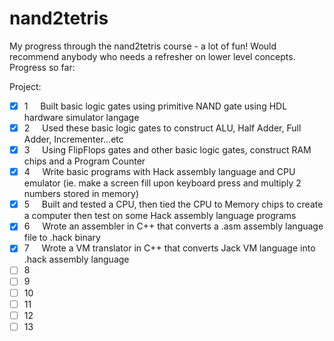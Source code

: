 # nand2tetris

My progress through the nand2tetris course - a lot of fun! Would recommend anybody who needs a refresher on lower level concepts. Progress so far:

Project: 
- [x] 1 &nbsp;&nbsp;&nbsp; Built basic logic gates using primitive NAND gate using HDL hardware simulator langage  
- [x] 2 &nbsp;&nbsp;&nbsp; Used these basic logic gates to construct ALU, Half Adder, Full Adder, Incrementer...etc
- [x] 3 &nbsp;&nbsp;&nbsp; Using FlipFlops gates and other basic logic gates, construct RAM chips and a Program Counter
- [x] 4 &nbsp;&nbsp;&nbsp; Write basic programs with Hack assembly language and CPU emulator (ie. make a screen fill upon keyboard press and multiply 2 numbers stored in memory) 
- [x] 5 &nbsp;&nbsp;&nbsp; Built and tested a CPU, then tied the CPU to Memory chips to create a computer then test on some Hack assembly language programs 
- [x] 6 &nbsp;&nbsp;&nbsp; Wrote an assembler in C++ that converts a .asm assembly language file to .hack binary  
- [x] 7 &nbsp;&nbsp;&nbsp; Wrote a VM translator in C++ that converts Jack VM language into .hack assembly language
- [ ] 8
- [ ] 9
- [ ] 10
- [ ] 11
- [ ] 12
- [ ] 13

